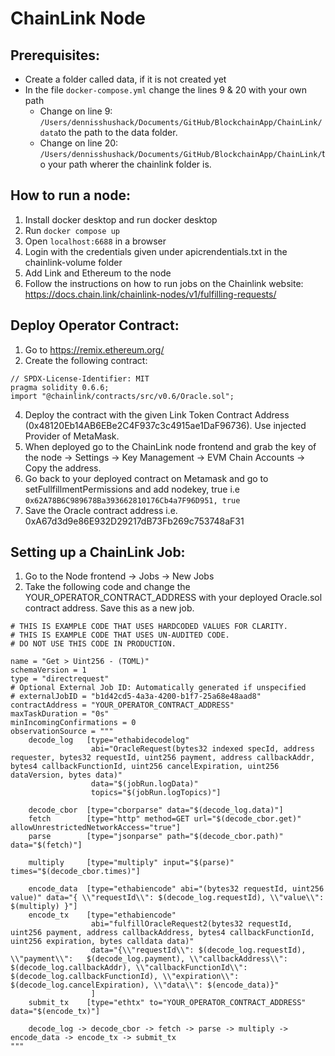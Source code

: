# ChainLink Node 

## Prerequisites:
* Create a folder called data, if it is not created yet
* In the file `docker-compose.yml` change the lines 9 & 20 with your own path
  * Change on line 9: `/Users/dennisshushack/Documents/GitHub/BlockchainApp/ChainLink/data`to the path to the data folder.
  * Change on line 20: `/Users/dennisshushack/Documents/GitHub/BlockchainApp/ChainLink/`to your path wherer the chainlink folder is.

## How to run a node:
1. Install docker desktop and run docker desktop
2. Run `docker compose up`
3. Open `localhost:6688` in a browser
4. Login with the credentials given under apicrendentials.txt in the chainlink-volume folder
5. Add Link and Ethereum to the node
6. Follow the instructions on how to run jobs on the Chainlink website:
https://docs.chain.link/chainlink-nodes/v1/fulfilling-requests/

## Deploy Operator Contract:
1. Go to https://remix.ethereum.org/
2. Create the following contract:
```Solidity
// SPDX-License-Identifier: MIT
pragma solidity 0.6.6;
import "@chainlink/contracts/src/v0.6/Oracle.sol";
```
4. Deploy the contract with the given Link Token Contract Address (0x48120Eb14AB6EBe2C4F937c3c4915ae1DaF96736). Use injected Provider of MetaMask.
5. When deployed go to the ChainLink node frontend and grab the key of the node -> Settings -> Key Management -> EVM Chain Accounts -> Copy the address.
6. Go back to your deployed contract on Metamask and go to setFullfillmentPermissions and add nodekey, true i.e `0x62A78B6C989678Ba393662810176Cb4a7F96D951, true`
7. Save the Oracle contract address i.e. 0xA67d3d9e86E932D29217dB73Fb269c753748aF31

## Setting up a ChainLink Job:
1. Go to the Node frontend -> Jobs -> New Jobs
1. Take the following code and change the YOUR_OPERATOR_CONTRACT_ADDRESS with your deployed Oracle.sol contract address. Save this as a new job.
```
# THIS IS EXAMPLE CODE THAT USES HARDCODED VALUES FOR CLARITY.
# THIS IS EXAMPLE CODE THAT USES UN-AUDITED CODE.
# DO NOT USE THIS CODE IN PRODUCTION.

name = "Get > Uint256 - (TOML)"
schemaVersion = 1
type = "directrequest"
# Optional External Job ID: Automatically generated if unspecified
# externalJobID = "b1d42cd5-4a3a-4200-b1f7-25a68e48aad8"
contractAddress = "YOUR_OPERATOR_CONTRACT_ADDRESS"
maxTaskDuration = "0s"
minIncomingConfirmations = 0
observationSource = """
    decode_log   [type="ethabidecodelog"
                  abi="OracleRequest(bytes32 indexed specId, address requester, bytes32 requestId, uint256 payment, address callbackAddr, bytes4 callbackFunctionId, uint256 cancelExpiration, uint256 dataVersion, bytes data)"
                  data="$(jobRun.logData)"
                  topics="$(jobRun.logTopics)"]

    decode_cbor  [type="cborparse" data="$(decode_log.data)"]
    fetch        [type="http" method=GET url="$(decode_cbor.get)" allowUnrestrictedNetworkAccess="true"]
    parse        [type="jsonparse" path="$(decode_cbor.path)" data="$(fetch)"]

    multiply     [type="multiply" input="$(parse)" times="$(decode_cbor.times)"]

    encode_data  [type="ethabiencode" abi="(bytes32 requestId, uint256 value)" data="{ \\"requestId\\": $(decode_log.requestId), \\"value\\": $(multiply) }"]
    encode_tx    [type="ethabiencode"
                  abi="fulfillOracleRequest2(bytes32 requestId, uint256 payment, address callbackAddress, bytes4 callbackFunctionId, uint256 expiration, bytes calldata data)"
                  data="{\\"requestId\\": $(decode_log.requestId), \\"payment\\":   $(decode_log.payment), \\"callbackAddress\\": $(decode_log.callbackAddr), \\"callbackFunctionId\\": $(decode_log.callbackFunctionId), \\"expiration\\": $(decode_log.cancelExpiration), \\"data\\": $(encode_data)}"
                  ]
    submit_tx    [type="ethtx" to="YOUR_OPERATOR_CONTRACT_ADDRESS" data="$(encode_tx)"]

    decode_log -> decode_cbor -> fetch -> parse -> multiply -> encode_data -> encode_tx -> submit_tx
"""
```
